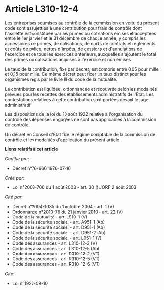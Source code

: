 # Article L310-12-4

Les entreprises soumises au contrôle de la commission en vertu du présent code sont assujetties à une contribution pour frais
de contrôle dont l'assiette est constituée par les primes ou cotisations émises et acceptées entre le 1er janvier et le 31
décembre de chaque année, y compris les accessoires de primes, de cotisations, de coûts de contrats et règlements et coûts de
police, nettes d'impôts, de cessions et d'annulations de l'exercice et de tous les exercices antérieurs, auxquelles
s'ajoutent le total des primes ou cotisations acquises à l'exercice et non émises.

Le taux de la contribution, fixé par décret, est compris entre 0,05 pour mille et 0,15 pour mille. Ce même décret peut fixer
un taux distinct pour les organismes régis par le livre III du code de la mutualité.

La contribution est liquidée, ordonnancée et recouvrée selon les modalités prévues pour les recettes des établissements
administratifs de l'Etat. Les contestations relatives à cette contribution sont portées devant le juge administratif.

Les dispositions de la loi du 10 août 1922 relative à l'organisation du contrôle des dépenses engagées ne sont pas
applicables à la commission de contrôle.

Un décret en Conseil d'Etat fixe le régime comptable de la commission de contrôle et les modalités d'application du présent
article.

**Liens relatifs à cet article**

_Codifié par_:

  - Décret n°76-666 1976-07-16

_Créé par_:

  - Loi n°2003-706 du 1 août 2003 - art. 30 () JORF 2 août 2003

_Cité par_:

  - Décret n°2004-1035 du 1 octobre 2004 - art. 1 (V)
  - Ordonnance n°2010-76 du 21 janvier 2010 - art. 22 (V)
  - Code de la mutualité - art. L510-1 (V)
  - Code de la sécurité sociale. - art. A951-1 (Ab)
  - Code de la sécurité sociale. - art. D951-1 (Ab)
  - Code de la sécurité sociale. - art. D951-2 (Ab)
  - Code de la sécurité sociale. - art. L951-1 (V)
  - Code des assurances - art. L310-12-3 (V)
  - Code des assurances - art. L310-12-5 (Ab)
  - Code des assurances - art. R310-12-2 (VT)
  - Code des assurances - art. R310-12-5 (VT)
  - Code des assurances - art. R310-12-6 (VT)

_Cite_:

  - Loi n°1922-08-10
